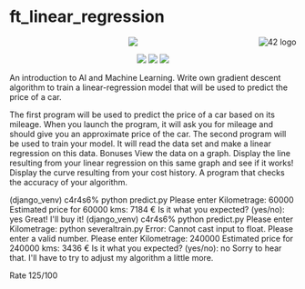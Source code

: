 # ft_linear_regression
<a href="https://www.42.fr/">
    <p><img src="https://www.universfreebox.com/UserFiles/image/site_logo.gif" alt="42 logo" title="42" align="right" /></p>
</a>
<p align="center"><img src="https://user-images.githubusercontent.com/34480775/75110997-3a531400-5635-11ea-9e27-70a4de894c9e.JPG" /></p>


<p align="center">
    <img src="https://img.shields.io/badge/Skill%201-Algorithm&AI-9cf">
    <img src="https://img.shields.io/badge/Skill%202-DB%20%26%20Data-blue">
    <img src="https://img.shields.io/badge/Objectives-Machine%20Learning-brightgreen">
</p>

An introduction to AI and Machine Learning. Write own gradient descent algorithm to train a linear-regression model that will be used to predict the price of a car.


The first program will be used to predict the price of a car based on its mileage. When you launch the program, it will ask you for mileage and should give you an approximate price of the car.
The second program will be used to train your model. It will read the data set and make a linear regression on this data.
Bonuses
View the data on a graph.
Display the line resulting from your linear regression on this same graph and see if it works!
Display the curve resulting from your cost history.
A program that checks the accuracy of your algorithm.




(django_venv) c4r4s6% python predict.py
Please enter Kilometrage: 60000
Estimated price for 60000 kms: 7184 €
Is it what you expected? (yes/no): yes
Great! I'll buy it!
(django_venv) c4r4s6% python predict.py
Please enter Kilometrage: python severaltrain.py
Error: Cannot cast input to float. Please enter a valid number.
Please enter Kilometrage: 240000
Estimated price for 240000 kms: 3436 €
Is it what you expected? (yes/no): no
Sorry to hear that. I'll have to try to adjust my algorithm a little more.


Rate
125/100
